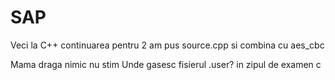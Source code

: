 # SAP
Veci la C++ continuarea pentru 2
am pus source.cpp si combina cu aes_cbc


Mama draga nimic nu stim
Unde gasesc fisierul .user?
in zipul de examen c
